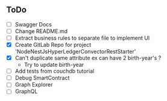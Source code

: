 ## ToDo

- [ ] Swagger Docs
- [ ] Change README.md
- [ ] Extract business rules to separate file to implement UI
- [X] Create GitLab Repo for project 'NodeNestJsHyperLedgerConvectorRestStarter'
- [X] Can't duplicate same attribute ex can have 2 birth-year's ?
  - Try to update birth-year
- [ ] Add tests from couchdb tutorial
- [ ] Debug SmartContract
- [ ] Graph Explorer
- [ ] GraphQL
